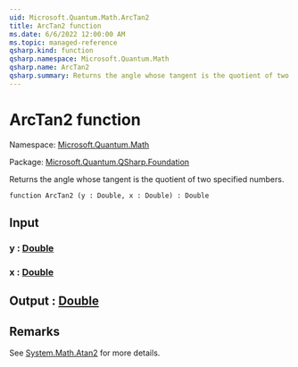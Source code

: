 ```yaml
---
uid: Microsoft.Quantum.Math.ArcTan2
title: ArcTan2 function
ms.date: 6/6/2022 12:00:00 AM
ms.topic: managed-reference
qsharp.kind: function
qsharp.namespace: Microsoft.Quantum.Math
qsharp.name: ArcTan2
qsharp.summary: Returns the angle whose tangent is the quotient of two specified numbers.
---
```


# ArcTan2 function

Namespace: [Microsoft.Quantum.Math](xref:Microsoft.Quantum.Math)

Package: [Microsoft.Quantum.QSharp.Foundation](https://nuget.org/packages/Microsoft.Quantum.QSharp.Foundation)


Returns the angle whose tangent is the quotient of two specified numbers.

```qsharp
function ArcTan2 (y : Double, x : Double) : Double
```


## Input

### y : [Double](xref:microsoft.quantum.qsharp.valueliterals#double-literals)




### x : [Double](xref:microsoft.quantum.qsharp.valueliterals#double-literals)





## Output : [Double](xref:microsoft.quantum.qsharp.valueliterals#double-literals)



## Remarks

See [System.Math.Atan2](https://docs.microsoft.com/dotnet/api/system.math.atan2) for more details.